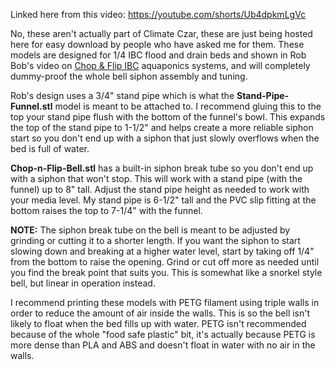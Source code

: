 Linked here from this video: https://youtube.com/shorts/Ub4dpkmLgVc

No, these aren't actually part of Climate Czar, these are just being hosted here for easy download by people who have asked me for them. These models are designed for 1/4 IBC flood and drain beds and shown in Rob Bob's video on [Chop & Flip IBC](https://www.youtube.com/watch?v=b_VROMhAoSs) aquaponics systems, and will completely dummy-proof the whole bell siphon assembly and tuning.

Rob's design uses a 3/4" stand pipe which is what the **Stand-Pipe-Funnel.stl** model is meant to be attached to. I recommend gluing this to the top your stand pipe flush with the bottom of the funnel's bowl. This expands the top of the stand pipe to 1-1/2" and helps create a more reliable siphon start so you don't end up with a siphon that just slowly overflows when the bed is full of water.

**Chop-n-Flip-Bell.stl** has a built-in siphon break tube so you don't end up with a siphon that won't stop. This will work with a stand pipe (with the funnel) up to 8" tall. Adjust the stand pipe height as needed to work with your media level. My stand pipe is 6-1/2" tall and the PVC slip fitting at the bottom raises the top to 7-1/4" with the funnel.

**NOTE:** The siphon break tube on the bell is meant to be adjusted by grinding or cutting it to a shorter length. If you want the siphon to start slowing down and breaking at a higher water level, start by taking off 1/4" from the bottom to raise the opening. Grind or cut off more as needed until you find the break point that suits you. This is somewhat like a snorkel style bell, but linear in operation instead.

I recommend printing these models with PETG filament using triple walls in order to reduce the amount of air inside the walls. This is so the bell isn't likely to float when the bed fills up with water. PETG isn't recommended because of the whole "food safe plastic" bit, it's actually because PETG is more dense than PLA and ABS and doesn't float in water with no air in the walls.
